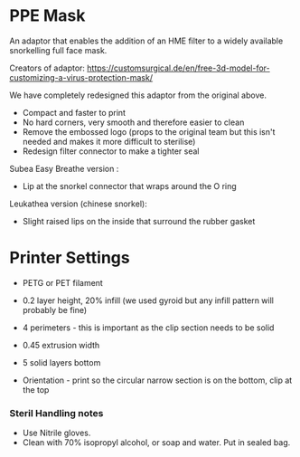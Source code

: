 # PPE Mask 
An adaptor that enables the addition of an HME filter to a widely available snorkelling full face mask. 

Creators of adaptor:
https://customsurgical.de/en/free-3d-model-for-customizing-a-virus-protection-mask/

We have completely redesigned this adaptor from the original above. 

* Compact and faster to print
* No hard corners, very smooth and therefore easier to clean
* Remove the embossed logo (props to the original team but this isn't needed and makes it more difficult to sterilise)
* Redesign filter connector to make a tighter seal

Subea Easy Breathe version : 
* Lip at the snorkel connector that wraps around the O ring

Leukathea version (chinese snorkel):
* Slight raised lips on the inside that surround the rubber gasket

# Printer Settings

* PETG or PET filament

* 0.2 layer height, 20% infill (we used gyroid but any infill pattern will probably be fine)
* 4 perimeters - this is important as the clip section needs to be solid
* 0.45 extrusion width
* 5 solid layers bottom
* Orientation - print so the circular narrow section is on the bottom, clip at the top

### Steril Handling notes

* Use Nitrile gloves.
* Clean with 70% isopropyl alcohol, or soap and water. Put in sealed bag.


